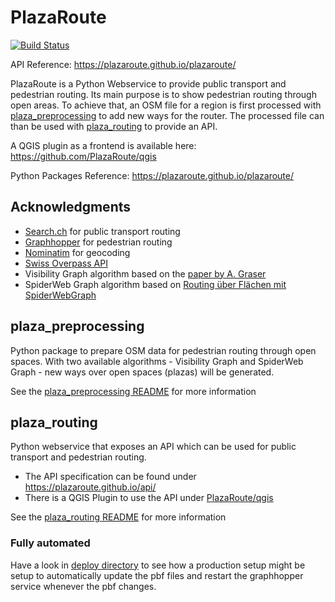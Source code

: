 # PlazaRoute

[![Build Status](https://circleci.com/gh/PlazaRoute/plazaroute.png)](https://circleci.com/gh/PlazaRoute/plazaroute)

API Reference: <https://plazaroute.github.io/plazaroute/>

PlazaRoute is a Python Webservice to provide public transport and pedestrian routing. Its main purpose is to show pedestrian routing through open areas. To achieve that, an OSM file for a region is first processed with [plaza_preprocessing](https://github.com/PlazaRoute/plazaroute/tree/master/plaza_preprocessing) to add new ways for the router. The processed file can than be used with [plaza_routing](https://github.com/PlazaRoute/plazaroute/tree/master/plaza_routing) to provide an API.

A QGIS plugin as a frontend is available here: <https://github.com/PlazaRoute/qgis>


Python Packages Reference: <https://plazaroute.github.io/plazaroute/>

## Acknowledgments

* [Search.ch](https://www.search.ch/) for public transport routing
* [Graphhopper](https://github.com/graphhopper/graphhopper) for pedestrian routing
* [Nominatim](https://nominatim.openstreetmap.org/) for geocoding
* [Swiss Overpass API](http://overpass.osm.ch/)
* Visibility Graph algorithm based on the [paper by A. Graser](https://www.researchgate.net/publication/305272744_Integrating_Open_Spaces_into_OpenStreetMap_Routing_Graphs_for_Realistic_Crossing_Behaviour_in_Pedestrian_Navigation)
* SpiderWeb Graph algorithm based on [Routing über Flächen mit SpiderWebGraph](https://gispoint.de/gisopen-paper/1613-routing-ueber-flaechen-mit-spiderwebgraph.html)

## plaza_preprocessing

Python package to prepare OSM data for pedestrian routing through open spaces. With two available algorithms - Visibility Graph and SpiderWeb Graph - new ways over open spaces (plazas) will be generated.

See the [plaza_preprocessing README](https://github.com/PlazaRoute/plazaroute/tree/master/plaza_preprocessing) for more information

## plaza_routing

Python webservice that exposes an API which can be used for public transport and pedestrian routing.

* The API specification can be found under <https://plazaroute.github.io/api/>
* There is a QGIS Plugin to use the API under [PlazaRoute/qgis](https://github.com/PlazaRoute/qgis)

See the [plaza_routing README](https://github.com/PlazaRoute/plazaroute/tree/master/plaza_routing) for more information


### Fully automated

Have a look in [deploy directory](deploy/) to see how a production setup might be setup to automatically update the pbf files and restart the graphhopper service whenever the pbf changes.
